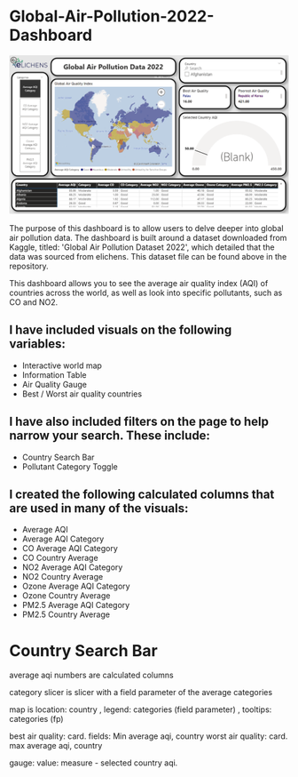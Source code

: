 # Global-Air-Pollution-2022-Dashboard

![Global Air Pollution Dashboard Preview](Global-Air-Pollution-Dashboard.png)

The purpose of this dashboard is to allow users to delve deeper into global air pollution data. The dashboard is built around a dataset downloaded from Kaggle, titled: 'Global Air Pollution Dataset 2022', which detailed that the data was sourced from elichens. This dataset file can be found above in the repository.

This dashboard allows you to see the average air quality index (AQI) of countries across the world, as well as look into specific pollutants, such as CO and NO2.

## I have included visuals on the following variables:

- Interactive world map
- Information Table
- Air Quality Gauge
- Best / Worst air quality countries

## I have also included filters on the page to help narrow your search. These include:

- Country Search Bar
- Pollutant Category Toggle

## I created the following calculated columns that are used in many of the visuals:

- Average AQI
- Average AQI Category
- CO Average AQI Category
- CO Country Average
- NO2 Average AQI Category
- NO2 Country Average
- Ozone Average AQI Category
- Ozone Country Average
- PM2.5 Average AQI Category
- PM2.5 Country Average

# Country Search Bar

average aqi numbers are calculated columns

category slicer is slicer with a field parameter of the average categories

map is location: country , legend: categories (field parameter) , tooltips: categories (fp)

best air quality: card. fields: Min average aqi, country
worst air quality: card. max average aqi, country

gauge: value: measure - selected country aqi.
